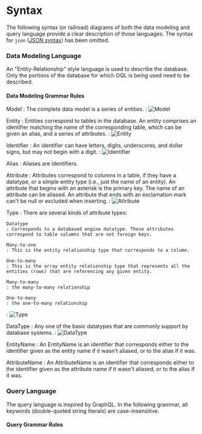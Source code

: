 Syntax
======

The following syntax (or railroad) diagrams of both the data modeling and query language provide a clear description of those languages.  The syntax for `json` ([JSON syntax](https://www.json.org/json-en.html)) has been omitted.

### Data Modeling Language

An "Entity-Relationship" style language is used to describe the database.  Only the portions of the database for which OQL is being used need to be described.

#### Data Modeling Grammar Rules

Model
: The complete data model is a series of entities.
: ![Model](.../diagram/Model.png)

Entity
: Entities correspond to tables in the database. An entity comprises an identifier matching the name of the corresponding table, which can be given an alias, and a series of attributes.
: ![Entity](.../diagram/Entity.png)

Identifier
: An identifier can have letters, digits, underscores, and dollar signs, but may not begin with a digit.
: ![Identifier](.../diagram/Identifier.png)

Alias
: Aliases are identifiers.

Attribute
: Attributes correspond to columns in a table, if they have a datatype, or a simple entity type (i.e., just the name of an entity).  An attribute that begins with an asterisk is the primary key.  The name of an attribute can be aliased.  An attribute that ends with an exclamation mark can't be null or excluded when inserting.
: ![Attribute](.../diagram/Attribute.png)

Type
: There are several kinds of attribute types:

    Datatype
    : Corresponds to a databased engine datatype. These attributes correspond to table columns that are not foreign keys.

    Many-to-one
    : This is the entity relationship type that corresponds to a column.

    One-to-many
    : This is the array entity relationship type that represents all the entities (rows) that are referencing any given entity. 

    Many-to-many
    : the many-to-many relationship

    One-to-many
    : the one-to-many relationship

: ![Type](.../diagram/Type.png)

DataType
: Any one of the basic datatypes that are commonly support by database systems.
: ![DataType](.../diagram/DataType.png)

EntityName
: An EntityName is an identifier that corresponds either to the identifier given as the entity name if it wasn't aliased, or to the alias if it was.

AttributeName
: An AttributeName is an identifier that corresponds either to the identifier given as the attribute name if it wasn't aliased, or to the alias if it was.

### Query Language

The query language is inspired by GraphQL. In the following grammar, all keywords (double-quoted string literals) are case-insensitive.

#### Query Grammar Rules

